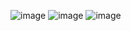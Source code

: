 ![image](https://github.com/Rahul-chaurasiya/Leetcode-Practice-Problem/assets/77222540/962b172f-d55b-4fd7-9c7e-94cbb8fb87b1)
![image](https://github.com/Rahul-chaurasiya/Leetcode-Practice-Problem/assets/77222540/6e3ff9af-3be4-48fe-87da-547095614195)
![image](https://github.com/Rahul-chaurasiya/Leetcode-Practice-Problem/assets/77222540/6204a46c-093e-4887-aaa5-764e61caafae)
